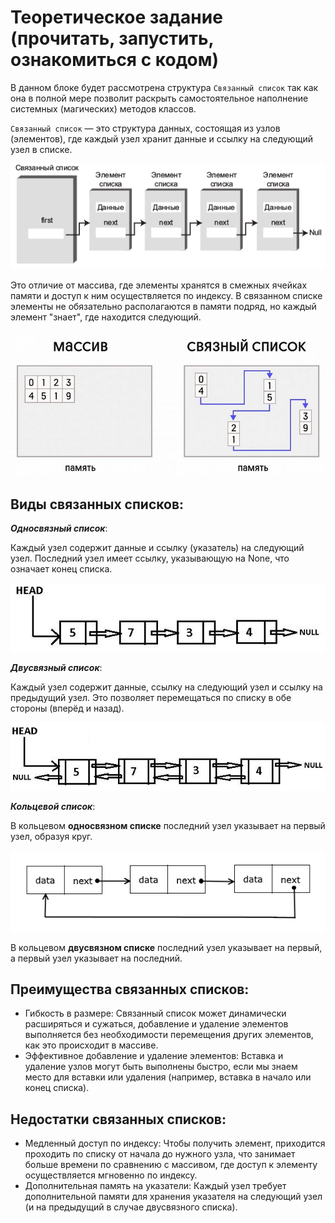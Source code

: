 # Теоретическое задание (прочитать, запустить, ознакомиться с кодом)

В данном блоке будет рассмотрена структура `Связанный список` так как она в полной мере позволит раскрыть самостоятельное 
наполнение системных (магических) методов классов.

`Связанный список` — это структура данных, состоящая из узлов (элементов), где каждый узел хранит данные и ссылку на следующий узел в списке. 

![img.png](img.png)

Это отличие от массива, где элементы хранятся в смежных ячейках памяти и доступ к ним осуществляется по индексу. 
В связанном списке элементы не обязательно располагаются в памяти подряд, но каждый элемент "знает", где находится следующий.

![img_1.png](img_1.png)

## Виды связанных списков:

***Односвязный список***:

Каждый узел содержит данные и ссылку (указатель) на следующий узел.
Последний узел имеет ссылку, указывающую на None, что означает конец списка.

![img_2.png](img_2.png)


***Двусвязный список***:

Каждый узел содержит данные, ссылку на следующий узел и ссылку на предыдущий узел.
Это позволяет перемещаться по списку в обе стороны (вперёд и назад).

![img_3.png](img_3.png)


***Кольцевой список***:

В кольцевом **односвязном списке** последний узел указывает на первый узел, образуя круг.

![img_4.png](img_4.png)


В кольцевом **двусвязном списке** последний узел указывает на первый, а первый узел указывает на последний.

## Преимущества связанных списков:

* Гибкость в размере: Связанный список может динамически расширяться и сужаться, добавление и удаление элементов выполняется без необходимости перемещения других элементов, как это происходит в массиве.
* Эффективное добавление и удаление элементов: Вставка и удаление узлов могут быть выполнены быстро, если мы знаем место для вставки или удаления (например, вставка в начало или конец списка).

## Недостатки связанных списков:
* Медленный доступ по индексу: Чтобы получить элемент, приходится проходить по списку от начала до нужного узла, что занимает больше времени по сравнению с массивом, где доступ к элементу осуществляется мгновенно по индексу.
* Дополнительная память на указатели: Каждый узел требует дополнительной памяти для хранения указателя на следующий узел (и на предыдущий в случае двусвязного списка).